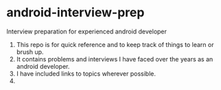 # android-interview-prep
Interview preparation for experienced android developer


1. This repo is for quick reference and to keep track of things to learn or brush up.
2. It contains problems and interviews I have faced over the years as an android developer.
3. I have included links to topics wherever possible.
4. 





